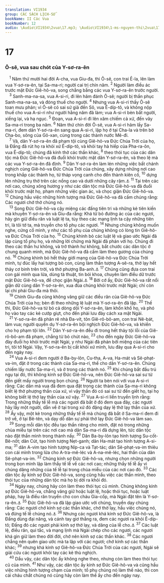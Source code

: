 ```yaml
---
translation: VI1934
group: CÁC SÁCH LỊCH-SỬ
bookName: II Các Vua 
bookNumber: 12
audio: \Audio\VI1934\2vua\17.mp3; \Audio\VI1934\1-ms-nguyen-thi\2vua\17.mp3
---
```


<div class="title"><h1>17</h1><h3>Ô-sê, vua sau chót của Y-sơ-ra-ên</h3></div>
<span class="verse 2vua_17_1"> <sup>1</sup> Năm thứ mười hai đời A-cha, vua Giu-đa, thì Ô-sê, con trai Ê-la, lên làm vua Y-sơ-ra-ên, tại Sa-ma-ri; người cai trị chín năm. </span>
<span class="verse 2vua_17_2"><sup>2</sup> Người làm điều ác trước mặt Đức Giê-hô-va, song chẳng bằng các vua Y-sơ-ra-ên trước người. <br/></span>
<span class="verse 2vua_17_3"> <sup>3</sup> Sanh-ma-na-sa, vua A-si-ri, đi lên hãm đánh Ô-sê; người bị thần phục Sanh-ma-na-sa, và đóng thuế cho người. </span>
<span class="verse 2vua_17_4"><sup>4</sup> Nhưng vua A-si-ri thấy Ô-sê toan mưu phản; vì Ô-sê có sai sứ giả đến Sô, vua Ê-díp-tô, và không nộp thuế cho vua A-si-ri như người hằng năm đã làm; vua A-si-ri bèn bắt người, xiềng lại, và hạ ngục. </span>
<span class="verse 2vua_17_5"><sup>5</sup> Đoạn, vua A-si-ri đi lên xâm chiếm cả xứ, đến vây Sa-ma-ri trong ba năm. </span>
<span class="verse 2vua_17_6"><sup>6</sup> Năm thứ chín đời Ô-sê, vua A-si-ri hãm lấy Sa-ma-ri, đem dân Y-sơ-ra-ên sang qua A-si-ri, lập họ ở tại Cha-la và trên bờ Cha-bo, sông của Gô-xan, cùng trong các thành nước Mê-đi. <br/></span>
<span class="verse 2vua_17_7"> <sup>7</sup> Vả, dân Y-sơ-ra-ên đã phạm tội cùng Giê-hô-va Đức Chúa Trời của họ, là Đấng đã rút họ ra khỏi xứ Ê-díp-tô, và khỏi tay hà hiếp của Pha-ra-ôn, vua Ê-díp-tô; chúng đã kính thờ các thần khác, </span>
<span class="verse 2vua_17_8"><sup>8</sup> theo thói tục của các dân tộc mà Đức Giê-hô-va đã đuổi khỏi trước mặt dân Y-sơ-ra-ên, và theo lệ mà các vua Y-sơ-ra-ên đã định. </span>
<span class="verse 2vua_17_9"><sup>9</sup> Dân Y-sơ-ra-ên làm lén những việc bất chánh nghịch cùng Giê-hô-va Đức Chúa Trời của chúng, xây dựng những nơi cao trong khắp các thành họ, từ tháp vọng canh cho đến thành kiên cố, </span>
<span class="verse 2vua_17_10"><sup>10</sup> dựng lên những trụ thờ trên các nổng cao và dưới những cây rậm.<a data-toggle="tooltip" data-placement="bottom" title="1Vua 14:23">⚓</a></span>
<span class="verse 2vua_17_11"><sup>11</sup> Tại trên các nơi cao, chúng xông hương y như các dân tộc mà Đức Giê-hô-va đã đuổi khỏi trước mặt họ, phạm những việc gian ác, và chọc giận Đức Giê-hô-va. </span>
<span class="verse 2vua_17_12"><sup>12</sup> Chúng hầu việc những hình tượng mà Đức Giê-hô-va đã cấm chúng rằng: Các ngươi chớ thờ chúng nó. <br/></span>
<span class="verse 2vua_17_13"> <sup>13</sup> Song Đức Giê-hô-va cậy miệng các đấng tiên tri và những kẻ tiên kiến mà khuyên Y-sơ-ra-ên và Giu-đa rằng: Khá từ bỏ đường ác của các ngươi, hãy gìn giữ điều răn và luật lệ ta, tùy theo các mạng lịnh ta cậy những tiên tri, là tôi tớ ta, mà truyền cho tổ phụ các ngươi. </span>
<span class="verse 2vua_17_14"><sup>14</sup> Nhưng chúng không muốn nghe, cứng cổ mình, y như các tổ phụ của chúng không có lòng tin Giê-hô-va Đức Chúa Trời của họ. </span>
<span class="verse 2vua_17_15"><sup>15</sup> Chúng khinh bỏ các luật lệ và giao ước Ngài đã lập cùng tổ phụ họ, và những lời chứng mà Ngài đã phán với họ. Chúng đi theo các thần hư không, và trở thành hư không, bắt chước các dân tộc ở chung quanh mình, mà Đức Giê-hô-va đã cấm làm theo gương của chúng nó. </span>
<span class="verse 2vua_17_16"><sup>16</sup> Chúng khinh bỏ hết thảy giới mạng của Giê-hô-va Đức Chúa Trời mình, tự đúc lấy hai tượng bò con, cùng làm thần tượng A-sê-ra, thờ lạy hết thảy cơ binh trên trời, và thờ phượng Ba-anh.<a data-toggle="tooltip" data-placement="bottom" title="1Vua 12:28">⚓</a></span>
<span class="verse 2vua_17_17"><sup>17</sup> Chúng cũng đưa con trai con gái mình qua lửa, dùng tà thuật, tin bói khoa, chuyên làm điều dữ trước mặt Đức Giê-hô-va, để chọc giận Ngài.<a data-toggle="tooltip" data-placement="bottom" title="Phu 18:10">⚓</a></span>
<span class="verse 2vua_17_18"><sup>18</sup> Bởi cớ ấy, Đức Giê-hô-va rất nổi giận dữ cùng dân Y-sơ-ra-ên, xua đùa chúng khỏi trước mặt Ngài; chỉ còn lại chi phái Giu-đa mà thôi. <br/></span>
<span class="verse 2vua_17_19"> <sup>19</sup> Chính Giu-đa cũng không vâng giữ các điều răn của Giê-hô-va Đức Chúa Trời của họ; bèn đi theo những lệ luật mà Y-sơ-ra-ên đã lập. </span>
<span class="verse 2vua_17_20"><sup>20</sup> Thế thì, Đức Giê-hô-va từ bỏ cả dòng dõi Y-sơ-ra-ên, làm khốn khổ họ, và phó họ vào tay các kẻ cướp giựt, cho đến phải lưu đày cách xa mặt Ngài. <br/></span>
<span class="verse 2vua_17_21"> <sup>21</sup> Y-sơ-ra-ên đã phân rẽ nhà Đa-vít, tôn Giê-rô-bô-am, con trai Nê-bát, làm vua; người quyến dụ Y-sơ-ra-ên bội nghịch Đức Giê-hô-va, và khiến cho họ phạm tội lớn. </span>
<span class="verse 2vua_17_22"><sup>22</sup> Dân Y-sơ-ra-ên đều đi trong hết thảy tội lỗi của Giê-rô-bô-am đã phạm, chẳng từ bỏ chút nào, </span>
<span class="verse 2vua_17_23"><sup>23</sup> cho đến ngày Đức Giê-hô-va đày đuổi họ khỏi trước mặt Ngài, y như Ngài đã phán bởi miệng của các tiên tri, tôi tớ Ngài. Vậy, Y-sơ-ra-ên bị cất khỏi xứ mình, lưu đày qua A-si-ri cho đến ngày nay. <br/></span>
<span class="verse 2vua_17_24"> <sup>24</sup> Vua A-si-ri đem người ở Ba-by-lôn, Cu-tha, A-va, Ha-mát và Sê-phạt-va-im, đặt ở trong các thành của Sa-ma-ri, thế cho dân Y-sơ-ra-ên. Chúng chiếm lấy nước Sa-ma-ri, và ở trong các thành nó. </span>
<span class="verse 2vua_17_25"><sup>25</sup> Khi chúng bắt đầu trú ngụ tại đó, thì không kính sợ Đức Giê-hô-va, nên Đức Giê-hô-va sai sư tử đến giết mấy người trong bọn chúng. </span>
<span class="verse 2vua_17_26"><sup>26</sup> Người ta bèn nói với vua A-si-ri rằng: Các dân mà vua đã đem qua đặt trong các thành của Sa-ma-ri không biết lệ thờ phượng thần của xứ, vì vậy thần đó có sai sư tử đến giết họ, tại họ không biết lệ thờ lạy thần của xứ vậy. </span>
<span class="verse 2vua_17_27"><sup>27</sup> Vua A-si-ri liền truyền lịnh rằng: Trong những thầy tế lễ mà các ngươi đã bắt ở đó đem qua đây, các ngươi hãy lấy một người, dẫn về ở tại trong xứ đó đặng dạy lệ thờ lạy thần của xứ. </span>
<span class="verse 2vua_17_28"><sup>28</sup> Ấy vậy, một kẻ trong những thầy tế lễ mà chúng đã bắt ở Sa-ma-ri đem đi trở về, ở tại Bê-tên, và dạy dỗ dân sự phải thờ lạy Đức Giê-hô-va làm sao. <br/></span>
<span class="verse 2vua_17_29"> <sup>29</sup> Song mỗi dân tộc đều tạo thần riêng cho mình, đặt nó trong những chùa miễu tại trên các nơi cao mà dân Sa-ma-ri đã dựng lên, tức dân tộc nào đặt thần mình trong thành nấy. </span>
<span class="verse 2vua_17_30"><sup>30</sup> Dân Ba-by-lôn tạo hình tượng Su-cốt-Bê-nốt; dân Cút, tạo hình tượng Nẹt-ganh; dân Ha-mát tạo hình tượng A-si-ma; </span>
<span class="verse 2vua_17_31"><sup>31</sup> dân A-vim tạo hình tượng Níp-ca và Tạt-tác; dân Sê-phạt-va-im thiêu con cái mình trong lửa cho A-tra-mê-léc và A-na-mê-léc, hai thần của dân Sê-phạt-va-im. </span>
<span class="verse 2vua_17_32"><sup>32</sup> Chúng kính sợ Đức Giê-hô-va, nhưng chọn những người trong bọn mình lập làm thầy tế lễ về các nơi cao; những thầy tế lễ ấy vì chúng dâng những của tế lễ tại trong chùa miễu của các nơi cao đó. </span>
<span class="verse 2vua_17_33"><sup>33</sup> Các dân tộc ấy kính sợ Đức Giê-hô-va, song cũng hầu việc các thần mình, theo thói tục của những dân tộc mà họ bị dời ra khỏi đó. <br/></span>
<span class="verse 2vua_17_34"> <sup>34</sup> Ngày nay, chúng hãy còn làm theo thói tục cũ mình. Chúng không kính sợ Đức Giê-hô-va, chẳng vâng giữ hoặc luật lệ, hoặc thói tục, hoặc luật pháp, hay là điều răn truyền cho con cháu Gia-cốp, mà Ngài đặt tên là Y-sơ-ra-ên.<a data-toggle="tooltip" data-placement="bottom" title="Sa 32:28; 35:10">⚓</a></span>
<span class="verse 2vua_17_35"><sup>35</sup> Đức Giê-hô-va đã lập giao ước với chúng, truyền dạy chúng rằng: Các ngươi chớ kính sợ các thần khác, chớ thờ lạy, hầu việc chúng nó, và đừng tế lễ chúng nó.<a data-toggle="tooltip" data-placement="bottom" title="Xu 20:5; Phu 5:9">⚓</a></span>
<span class="verse 2vua_17_36"><sup>36</sup> Nhưng các ngươi khá kính sợ Đức Giê-hô-va, là Đấng dùng đại năng, và cánh tay giơ thẳng ra, đem các ngươi ra khỏi Ê-díp-tô; Đấng đó các ngươi phải kính sợ thờ lạy, và dâng của lễ cho.<a data-toggle="tooltip" data-placement="bottom" title="Phu 6:13">⚓</a></span>
<span class="verse 2vua_17_37"><sup>37</sup> Các luật lệ, điều răn, qui tắc, và mạng lịnh mà Ngài chép cho các ngươi, các ngươi khá gìn giữ làm theo đời đời, chớ nên kính sợ các thần khác. </span>
<span class="verse 2vua_17_38"><sup>38</sup> Các ngươi chẳng nên quên giao ước mà ta lập với các ngươi; chớ kính sợ các thần khác; </span>
<span class="verse 2vua_17_39"><sup>39</sup> nhưng khá kính sợ Giê-hô-va Đức Chúa Trời của các ngươi, Ngài sẽ giải cứu các ngươi khỏi tay các kẻ thù nghịch. <br/></span>
<span class="verse 2vua_17_40"> <sup>40</sup> Dầu vậy, các dân tộc ấy không nghe theo, nhưng còn làm theo thói tục cũ của mình. </span>
<span class="verse 2vua_17_41"><sup>41</sup> Như vậy, các dân tộc ấy kính sợ Đức Giê-hô-va và cũng hầu việc những hình tượng chạm của mình; tổ phụ chúng nó làm thế nào, thì con cái cháu chắt chúng nó cũng hãy còn làm thế ấy cho đến ngày nay. <br/></span>

